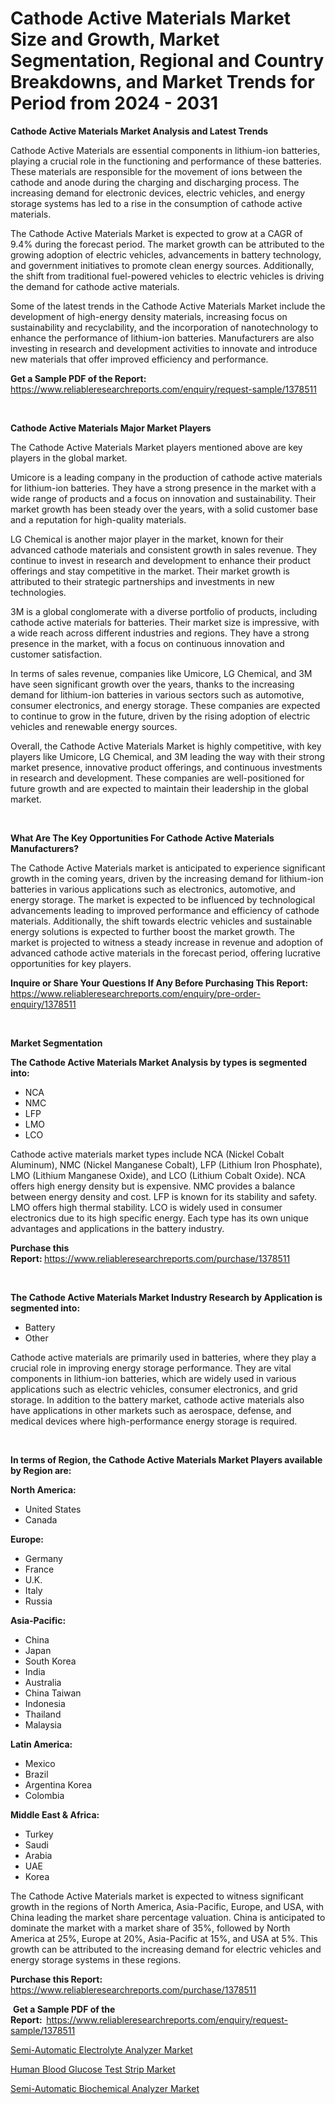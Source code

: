 <p><h1>Cathode Active Materials Market Size and Growth, Market Segmentation, Regional and Country Breakdowns, and Market Trends for Period from 2024 -  2031</h1></p><p><strong>Cathode Active Materials Market Analysis and Latest Trends</strong></p>
<p><p>Cathode Active Materials are essential components in lithium-ion batteries, playing a crucial role in the functioning and performance of these batteries. These materials are responsible for the movement of ions between the cathode and anode during the charging and discharging process. The increasing demand for electronic devices, electric vehicles, and energy storage systems has led to a rise in the consumption of cathode active materials.</p><p>The Cathode Active Materials Market is expected to grow at a CAGR of 9.4% during the forecast period. The market growth can be attributed to the growing adoption of electric vehicles, advancements in battery technology, and government initiatives to promote clean energy sources. Additionally, the shift from traditional fuel-powered vehicles to electric vehicles is driving the demand for cathode active materials.</p><p>Some of the latest trends in the Cathode Active Materials Market include the development of high-energy density materials, increasing focus on sustainability and recyclability, and the incorporation of nanotechnology to enhance the performance of lithium-ion batteries. Manufacturers are also investing in research and development activities to innovate and introduce new materials that offer improved efficiency and performance.</p></p>
<p><strong>Get a Sample PDF of the Report:&nbsp;</strong> <a href="https://www.reliableresearchreports.com/enquiry/request-sample/1378511">https://www.reliableresearchreports.com/enquiry/request-sample/1378511</a></p>
<p>&nbsp;</p>
<p><strong>Cathode Active Materials Major Market Players</strong></p>
<p><p>The Cathode Active Materials Market players mentioned above are key players in the global market. </p><p>Umicore is a leading company in the production of cathode active materials for lithium-ion batteries. They have a strong presence in the market with a wide range of products and a focus on innovation and sustainability. Their market growth has been steady over the years, with a solid customer base and a reputation for high-quality materials.</p><p>LG Chemical is another major player in the market, known for their advanced cathode materials and consistent growth in sales revenue. They continue to invest in research and development to enhance their product offerings and stay competitive in the market. Their market growth is attributed to their strategic partnerships and investments in new technologies.</p><p>3M is a global conglomerate with a diverse portfolio of products, including cathode active materials for batteries. Their market size is impressive, with a wide reach across different industries and regions. They have a strong presence in the market, with a focus on continuous innovation and customer satisfaction.</p><p>In terms of sales revenue, companies like Umicore, LG Chemical, and 3M have seen significant growth over the years, thanks to the increasing demand for lithium-ion batteries in various sectors such as automotive, consumer electronics, and energy storage. These companies are expected to continue to grow in the future, driven by the rising adoption of electric vehicles and renewable energy sources.</p><p>Overall, the Cathode Active Materials Market is highly competitive, with key players like Umicore, LG Chemical, and 3M leading the way with their strong market presence, innovative product offerings, and continuous investments in research and development. These companies are well-positioned for future growth and are expected to maintain their leadership in the global market.</p></p>
<p>&nbsp;</p>
<p><strong>What Are The Key Opportunities For Cathode Active Materials Manufacturers?</strong></p>
<p><p>The Cathode Active Materials market is anticipated to experience significant growth in the coming years, driven by the increasing demand for lithium-ion batteries in various applications such as electronics, automotive, and energy storage. The market is expected to be influenced by technological advancements leading to improved performance and efficiency of cathode materials. Additionally, the shift towards electric vehicles and sustainable energy solutions is expected to further boost the market growth. The market is projected to witness a steady increase in revenue and adoption of advanced cathode active materials in the forecast period, offering lucrative opportunities for key players.</p></p>
<p><strong>Inquire or Share Your Questions If Any Before Purchasing This Report:</strong> <a href="https://www.reliableresearchreports.com/enquiry/pre-order-enquiry/1378511">https://www.reliableresearchreports.com/enquiry/pre-order-enquiry/1378511</a></p>
<p>&nbsp;</p>
<p><strong>Market Segmentation</strong></p>
<p><strong>The Cathode Active Materials Market Analysis by types is segmented into:</strong></p>
<p><ul><li>NCA</li><li>NMC</li><li>LFP</li><li>LMO</li><li>LCO</li></ul></p>
<p><p>Cathode active materials market types include NCA (Nickel Cobalt Aluminum), NMC (Nickel Manganese Cobalt), LFP (Lithium Iron Phosphate), LMO (Lithium Manganese Oxide), and LCO (Lithium Cobalt Oxide). NCA offers high energy density but is expensive. NMC provides a balance between energy density and cost. LFP is known for its stability and safety. LMO offers high thermal stability. LCO is widely used in consumer electronics due to its high specific energy. Each type has its own unique advantages and applications in the battery industry.</p></p>
<p><strong>Purchase this Report:&nbsp;</strong><a href="https://www.reliableresearchreports.com/purchase/1378511">https://www.reliableresearchreports.com/purchase/1378511</a></p>
<p>&nbsp;</p>
<p><strong>The Cathode Active Materials Market Industry Research by Application is segmented into:</strong></p>
<p><ul><li>Battery</li><li>Other</li></ul></p>
<p><p>Cathode active materials are primarily used in batteries, where they play a crucial role in improving energy storage performance. They are vital components in lithium-ion batteries, which are widely used in various applications such as electric vehicles, consumer electronics, and grid storage. In addition to the battery market, cathode active materials also have applications in other markets such as aerospace, defense, and medical devices where high-performance energy storage is required.</p></p>
<p>&nbsp;</p>
<p><strong>In terms of Region, the Cathode Active Materials Market Players available by Region are:</strong></p>
<p>
    <p> <strong> North America: </strong>
        <ul>
            <li>United States</li>
            <li>Canada</li>
        </ul>
        </p> 
    <p> <strong> Europe: </strong>
        <ul>
            <li>Germany</li>
            <li>France</li>
            <li>U.K.</li>
            <li>Italy</li>
            <li>Russia</li>
        </ul>
        </p> 
    <p> <strong> Asia-Pacific: </strong>
        <ul>
            <li>China</li>
            <li>Japan</li>
            <li>South Korea</li>
            <li>India</li>
            <li>Australia</li>
            <li>China Taiwan</li>
            <li>Indonesia</li>
            <li>Thailand</li>
            <li>Malaysia</li>
        </ul>
        </p> 
    <p> <strong> Latin America: </strong>
        <ul>
            <li>Mexico</li>
            <li>Brazil</li>
            <li>Argentina Korea</li>
            <li>Colombia</li>
        </ul>
        </p> 
    <p> <strong> Middle East & Africa: </strong>
        <ul>
            <li>Turkey</li>
            <li>Saudi</li>
            <li>Arabia</li>
            <li>UAE</li>
            <li>Korea</li>
        </ul>
    </p>
    </p>
<p><p>The Cathode Active Materials market is expected to witness significant growth in the regions of North America, Asia-Pacific, Europe, and USA, with China leading the market share percentage valuation. China is anticipated to dominate the market with a market share of 35%, followed by North America at 25%, Europe at 20%, Asia-Pacific at 15%, and USA at 5%. This growth can be attributed to the increasing demand for electric vehicles and energy storage systems in these regions.</p></p>
<p><strong>Purchase this Report: </strong><a href="https://www.reliableresearchreports.com/purchase/1378511">https://www.reliableresearchreports.com/purchase/1378511</a></p>
<p>&nbsp;<strong>Get a Sample PDF of the Report:&nbsp;&nbsp;</strong><a href="https://www.reliableresearchreports.com/enquiry/request-sample/1378511">https://www.reliableresearchreports.com/enquiry/request-sample/1378511</a></p>
<p><strong></strong></p>
<p><p><a href="https://view.publitas.com/reportprime-1/semi-automatic-electrolyte-analyzer-market-challenges-opportunities-and-growth-drivers-and-major-market-players-forecasted-for-period-from-2023-2030/">Semi-Automatic Electrolyte Analyzer Market</a></p><p><a href="https://view.publitas.com/reportprime-1/human-blood-glucose-test-strip-market-research-report-unlocks-analysis-on-the-market-financial-status-market-size-and-market-revenue-upto-2030/">Human Blood Glucose Test Strip Market</a></p><p><a href="https://view.publitas.com/reportprime-1/semi-automatic-biochemical-analyzer-market-challenges-opportunities-and-growth-drivers-and-major-market-players-forecasted-for-period-from-2023-2030/">Semi-Automatic Biochemical Analyzer Market</a></p></p>